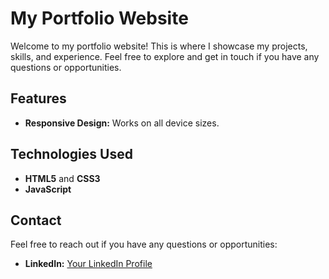# My Portfolio Website
Welcome to my portfolio website! This is where I showcase my projects, skills, and experience. Feel free to explore and get in touch if you have any questions or opportunities.

## Features
- **Responsive Design:** Works on all device sizes.

## Technologies Used
- **HTML5** and **CSS3**
- **JavaScript**

## Contact
Feel free to reach out if you have any questions or opportunities:
- **LinkedIn:** [Your LinkedIn Profile](https://www.linkedin.com/in/joelbiju22)
